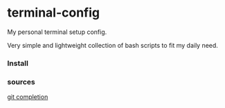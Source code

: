 # terminal-config
My personal terminal setup config.

Very simple and lightweight collection of bash scripts to fit my daily need.

### Install



### sources

[git completion](https://raw.githubusercontent.com/git/git/master/contrib/completion/git-completion.bash)
